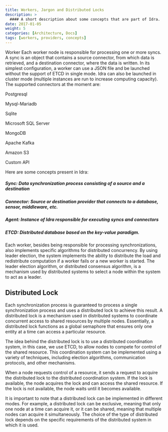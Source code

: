 ```yaml
---
title: Workers, Jargon and Distributed Locks
description: >
  #### A short description about some concepts that are part of Idra.
date: 2017-01-05
weight: 5
categories: [Architecture, Docs]
tags: [workers, providers, concepts]
---
```

Worker
Each worker node is responsible for processing one or more syncs. A sync is an object that contains a source connector, from which data is retrieved, and a destination connector, where the data is written.
In its simplest configuration, a worker can use a JSON file and be launched without the support of ETCD in single mode. Idra can also be launched in cluster mode (multiple instances are run to increase computing capacity).
The supported connectors at the moment are:

Postgresql

Mysql-Mariadb

Sqlite

Microsoft SQL Server

MongoDB

Apache Kafka

Amazon S3

Custom API

Here are some concepts present in Idra:

##### Sync: Data synchronization process consisting of a source and a destination

##### Connector: Source or destination provider that connects to a database, sensor, middleware, etc.
##### Agent: Instance of Idra responsible for executing syncs and connectors
##### ETCD: Distributed database based on the key-value paradigm.

Each worker, besides being responsible for processing synchronizations, also implements specific algorithms for distributed concurrency. By using leader election,
the system implements the ability to distribute the load and redistribute computation if a worker fails or a new worker is started.
The leader election algorithm, or distributed consensus algorithm, is a mechanism used by distributed systems to select a node within the system to act as a leader.


## Distributed Lock

Each synchronization process is guaranteed to process a single synchronization process and uses a distributed lock to achieve this result. A distributed lock is a mechanism used in distributed systems to coordinate concurrent access to shared resources by multiple nodes. Essentially, a distributed lock functions as a global semaphore that ensures only one entity at a time can access a particular resource.

The idea behind the distributed lock is to use a distributed coordination system, in this case, we use ETCD, to allow nodes to compete for control of the shared resource. This coordination system can be implemented using a variety of techniques, including election algorithms, communication protocols, and other mechanisms.

When a node requests control of a resource, it sends a request to acquire the distributed lock to the distributed coordination system. If the lock is available, the node acquires the lock and can access the shared resource. If the lock is not available, the node waits until it becomes available.

It is important to note that a distributed lock can be implemented in different modes. For example, a distributed lock can be exclusive, meaning that only one node at a time can acquire it, or it can be shared, meaning that multiple nodes can acquire it simultaneously. The choice of the type of distributed lock depends on the specific requirements of the distributed system in which it is used.
